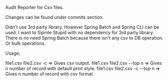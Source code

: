 Audit Reporter for Csv files.

Changes can be found under commits section.

Didn't use 3rd party library. However Spring Batch and Spring CLI can be used.
I want to Sipmle Stupid with no dependency for 3rd party library.
There is no need Spring Batch because there isn't any csv to DB operation. Or bulk operations.

Usage;

file1.csv file2.csv -c => Gives csv output.
file1.csv file2.csv --top n => Gives n number of record with default print style.
file1.csv file2.csv -c --top n => Gives n number of record with csv format.
